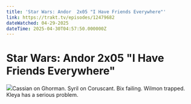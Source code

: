 ```yaml
---
title: 'Star Wars: Andor  2x05 "I Have Friends Everywhere"' 
link: https://trakt.tv/episodes/12479682
dateWatched: 04-29-2025
dateTime: 2025-04-30T04:57:50.000000Z
---
```

# Star Wars: Andor  2x05 "I Have Friends Everywhere"

![](https://walter-r2.trakt.tv/images/shows/000/170/649/fanarts/thumb/71fed2e586.jpg)Cassian on Ghorman. Syril on Coruscant. Bix failing. Wilmon trapped. Kleya has a serious problem.